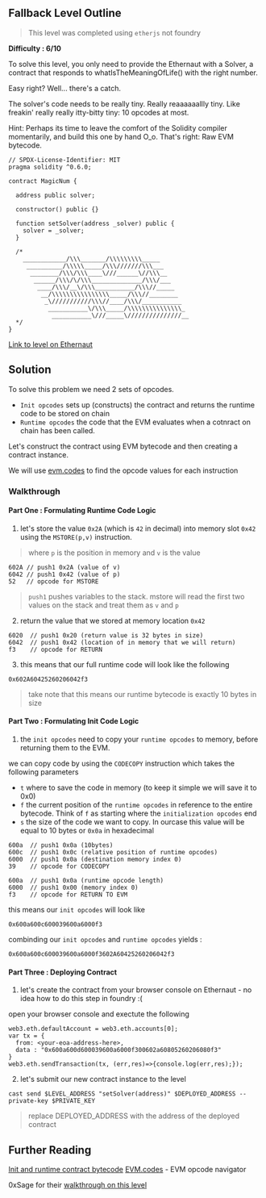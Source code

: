 ## Fallback Level Outline

> This level was completed using `etherjs` not foundry

**Difficulty : 6/10**

To solve this level, you only need to provide the Ethernaut with a Solver, a contract that responds to whatIsTheMeaningOfLife() with the right number.

Easy right? Well... there's a catch.

The solver's code needs to be really tiny. Really reaaaaaallly tiny. Like freakin' really really itty-bitty tiny: 10 opcodes at most.

Hint: Perhaps its time to leave the comfort of the Solidity compiler momentarily, and build this one by hand O_o. That's right: Raw EVM bytecode.

```solidity  
// SPDX-License-Identifier: MIT
pragma solidity ^0.6.0;

contract MagicNum {

  address public solver;

  constructor() public {}

  function setSolver(address _solver) public {
    solver = _solver;
  }

  /*
    ____________/\\\_______/\\\\\\\\\_____        
     __________/\\\\\_____/\\\///////\\\___       
      ________/\\\/\\\____\///______\//\\\__      
       ______/\\\/\/\\\______________/\\\/___     
        ____/\\\/__\/\\\___________/\\\//_____    
         __/\\\\\\\\\\\\\\\\_____/\\\//________   
          _\///////////\\\//____/\\\/___________  
           ___________\/\\\_____/\\\\\\\\\\\\\\\_ 
            ___________\///_____\///////////////__
  */
}
```

[Link to level on Ethernaut](https://ethernaut.openzeppelin.com/level/0x200d3d9Ac7bFd556057224e7aEB4161fED5608D0)

## Solution

To solve this problem we need 2 sets of opcodes.

- `Init opcodes` sets up (constructs) the contract and returns the runtime code to be stored on chain
- `Runtime opcodes` the code that the EVM evaluates when a cotnract on chain has been called.

Let's construct the contract using EVM bytecode and then creating a contract instance.

We will use [evm.codes](https://www.evm.codes/) to find the opcode values for each instruction

### Walkthrough

#### Part One : Formulating Runtime Code Logic
1. let's store the value `0x2A` (which is `42` in decimal) into memory slot `0x42` using the `MSTORE(p,v)` instruction. 
> where `p` is the position in memory and `v` is the value
```console
602A // push1 0x2A (value of v)
6042 // push1 0x42 (value of p)
52   // opcode for MSTORE 
```
> `push1` pushes variables to the stack. mstore will read the first two values on the stack and treat them as `v` and `p`

2. return the value that we stored at memory location `0x42`
```console
6020  // push1 0x20 (return value is 32 bytes in size)
6042  // push1 0x42 (location of in memory that we will return)
f3    // opcode for RETURN
```

3. this means that our full runtime code will look like the following 

```console
0x602A60425260206042f3    
```
> take note that this means our runtime bytecode is exactly 10 bytes in size

#### Part Two : Formulating Init Code Logic

1. the `init opcodes` need to copy your `runtime opcodes` to memory, before returning them to the EVM.

we can copy code by using the `CODECOPY` instruction which takes the following parameters
- `t` where to save the code in memory (to keep it simple we will save it to 0x0)
- `f` the current position of the `runtime opcodes` in reference to the entire bytecode. Think of `f` as starting where the `initialization opcodes` end
- `s` the size of the code we want to copy. In ourcase this value will be equal to 10 bytes or `0x0a` in hexadecimal

```console
600a  // push1 0x0a (10bytes)
600c  // push1 0x0c (relative position of runtime opcodes)
6000  // push1 0x0a (destination memory index 0)
39    // opcode for CODECOPY

600a  // push1 0x0a (runtime opcode length)
6000  // push1 0x00 (memory index 0)
f3    // opcode for RETURN TO EVM
```

this means our `init opcodes` will look like

```console
0x600a600c600039600a6000f3 
```

combinding our `init opcodes` and `runtime opcodes` yields :

```
0x600a600c600039600a6000f3602A60425260206042f3    
```
 
#### Part Three : Deploying Contract

1. let's create the contract from your browser console on Ethernaut - no idea how to do this step in foundry :( 

open your browser console and exectute the following

```console
web3.eth.defaultAccount = web3.eth.accounts[0];
var tx = {
  from: <your-eoa-address-here>,
  data : "0x600a600d600039600a6000f300602a60805260206080f3"
}
web3.eth.sendTransaction(tx, (err,res)=>{console.log(err,res);});
```

2. let's submit our new contract instance to the level
```console
cast send $LEVEL_ADDRESS "setSolver(address)" $DEPLOYED_ADDRESS --private-key $PRIVATE_KEY
``` 
> replace DEPLOYED_ADDRESS with the address of the deployed contract

## Further Reading
[Init and runtime contract bytecode](https://monokh.com/posts/ethereum-contract-creation-bytecode)
[EVM.codes](https://www.evm.codes/) - EVM opcode navigator

0xSage for their [walkthrough on this level](https://medium.com/coinmonks/ethernaut-lvl-19-magicnumber-walkthrough-how-to-deploy-contracts-using-raw-assembly-opcodes-c50edb0f71a2)
